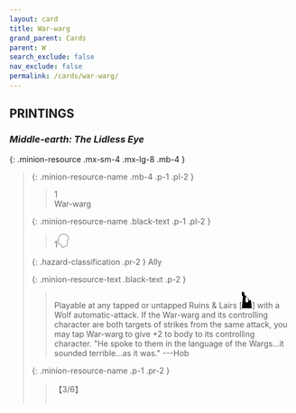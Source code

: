 ```yaml
---
layout: card
title: War-warg
grand_parent: Cards
parent: W
search_exclude: false
nav_exclude: false
permalink: /cards/war-warg/
---
```


## PRINTINGS


### _Middle-earth: The Lidless Eye_

{: .minion-resource .mx-sm-4 .mx-lg-8 .mb-4 }
> {: .minion-resource-name .mb-4 .p-1 .pl-2 }
> > <div class="hazard-mp">1</div>
> > <div class="card-name">War-warg</div>
>
> {: .minion-resource-name .black-text .p-1 .pl-2 }
> > 1![](/assets/images/mind.svg)
>
> {: .hazard-classification .pr-2 }
> Ally
>
> {: .minion-resource-text .black-text .p-2 }
> > Playable at any tapped or untapped Ruins & Lairs \[![](/assets/images/ruinlair.svg)] with a Wolf automatic-attack. If the War-warg and its controlling character are both targets of strikes from the same attack, you may tap War-warg to give +2 to body to its controlling character.  "He spoke to them in the language of the Wargs...it sounded terrible...as it was."  ---Hob 
> 
> {: .minion-resource-name .p-1 .pr-2 }
> > <div class="card-shield">【3/6】</div>
> > <div class="card-corruption-white">&nbsp;</div>
